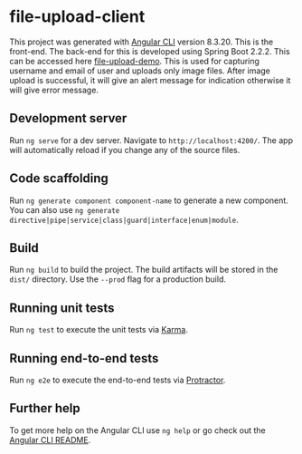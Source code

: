 # file-upload-client

This project was generated with [Angular CLI](https://github.com/angular/angular-cli) version 8.3.20.
This is the front-end. The back-end for this is developed using Spring Boot 2.2.2. This can be accessed here <a href="https://github.com/dev-pranay/file-upload-demo">file-upload-demo</a>. This is used for capturing username and email of user and uploads only image files. After image upload is successful, it will give an alert message for indication otherwise it will give error message.

## Development server

Run `ng serve` for a dev server. Navigate to `http://localhost:4200/`. The app will automatically reload if you change any of the source files.

## Code scaffolding

Run `ng generate component component-name` to generate a new component. You can also use `ng generate directive|pipe|service|class|guard|interface|enum|module`.

## Build

Run `ng build` to build the project. The build artifacts will be stored in the `dist/` directory. Use the `--prod` flag for a production build.

## Running unit tests

Run `ng test` to execute the unit tests via [Karma](https://karma-runner.github.io).

## Running end-to-end tests

Run `ng e2e` to execute the end-to-end tests via [Protractor](http://www.protractortest.org/).

## Further help

To get more help on the Angular CLI use `ng help` or go check out the [Angular CLI README](https://github.com/angular/angular-cli/blob/master/README.md).
